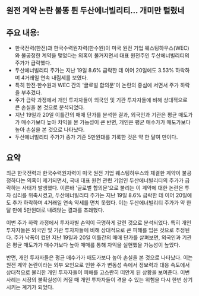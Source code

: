 ## 원전 계약 논란 불똥 튄 두산에너빌리티... 개미만 털렸네

## 주요 내용:
*   한국전력(한전)과 한국수력원자력(한수원)이 미국 원전 기업 웨스팅하우스(WEC)와 불공정한 계약을 맺었다는 의혹이 불거지면서 대표 원전주인 두산에너빌리티의 주가가 급락했다.
*   두산에너빌리티 주가는 지난 19일 8.6% 급락한 데 이어 20일에도 3.53% 하락하며 4거래일 연속 내림세를 보였다.
*   특히 한전·한수원과 WEC 간의 '글로벌 합의문'이 논란의 중심에 서면서 주가 하락을 부추겼다.
*   주가 급락 과정에서 개인 투자자들이 외국인 및 기관 투자자들에 비해 상대적으로 큰 손실을 본 것으로 분석되었다.
*   지난 19일과 20일 이틀간의 매매 단가를 분석한 결과, 외국인과 기관은 평균 매도가가 매수가보다 높아 차익을 본 가능성이 큰 반면, 개인은 평균 매수가가 매도가보다 높아 손실을 본 것으로 나타났다.
*   두산에너빌리티 주가가 종가 기준 5만원대를 기록한 것은 약 한 달여 만이다.

## 요약

최근 한국전력과 한국수력원자력이 미국 원전 기업 웨스팅하우스와 체결한 계약이 불공정하다는 의혹이 제기되면서, 국내 대표 원전 관련 기업인 두산에너빌리티의 주가가 급락하는 사태가 발생했다. 이른바 '글로벌 합의문'으로 불리는 이 계약에 대한 논란은 투자 심리를 위축시켰고, 두산에너빌리티 주가는 지난 19일 8.6% 급락한 데 이어 20일에도 추가 하락하며 4거래일 연속 약세를 면치 못했다. 이는 두산에너빌리티 주가가 약 한 달 만에 5만원대로 내려앉는 결과를 초래했다.

이번 주가 하락 과정에서 투자자별 손익이 극명하게 갈린 것으로 분석되었다. 특히 개인 투자자들은 외국인 및 기관 투자자들에 비해 상대적으로 큰 피해를 입은 것으로 추정된다. 주가 낙폭이 컸던 지난 19일과 20일 이틀간의 매매 단가를 살펴보면, 외국인과 기관은 평균 매도가가 매수가보다 높아 매매를 통해 차익을 실현했을 가능성이 높았다.

반면, 개인 투자자들은 평균 매수가가 매도가보다 높아 손실을 본 것으로 나타났다. 이는 원전 계약 논란이라는 외부 요인으로 인한 주가 변동성 속에서 정보력과 대응 속도에서 상대적으로 불리한 개인 투자자들이 피해를 고스란히 떠안게 된 상황을 보여준다. 이번 사례는 시장의 불확실성이 커질 때 개인 투자자들이 겪을 수 있는 위험을 다시 한번 상기시키는 계기가 되었다.